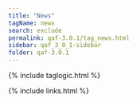 ```yaml
---
title: "News"
tagName: news
search: exclude
permalink: qaf-3.0.1/tag_news.html
sidebar: qaf_3_0_1-sidebar
folder: qaf-3.0.1
---
```

{% include taglogic.html %}

{% include links.html %}
